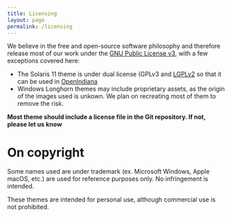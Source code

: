 ```yaml
---
title: Licensing
layout: page
permalink: /licensing
---
```


We believe in the free and open-source software philosophy and therefore release most of our work under the [GNU Public License v3](https://www.gnu.org/licenses/gpl-3.0.en.html), with a few exceptions covered here:
- The Solaris 11 theme is under dual license (GPLv3 and [LGPLv2](https://www.gnu.org/licenses/lgpl-2.0.en.html) so that it can be used in [OpenIndiana](https://github.com/OpenIndiana/nimbus/tree/oi/hipster/gtk-engine/gtk-3.0)
- Windows Longhorn themes may include proprietary assets, as the origin of the images used is unkown. We plan on recreating most of them to remove the risk.

**Most theme should include a license file in the Git repository. If not, please let us know**

# On copyright
Some names used are under trademark (ex. Microsoft Windows, Apple macOS, etc.) are used for reference purposes only. No infringement is intended.

These themes are intended for personal use, although commercial use is not prohibited.
